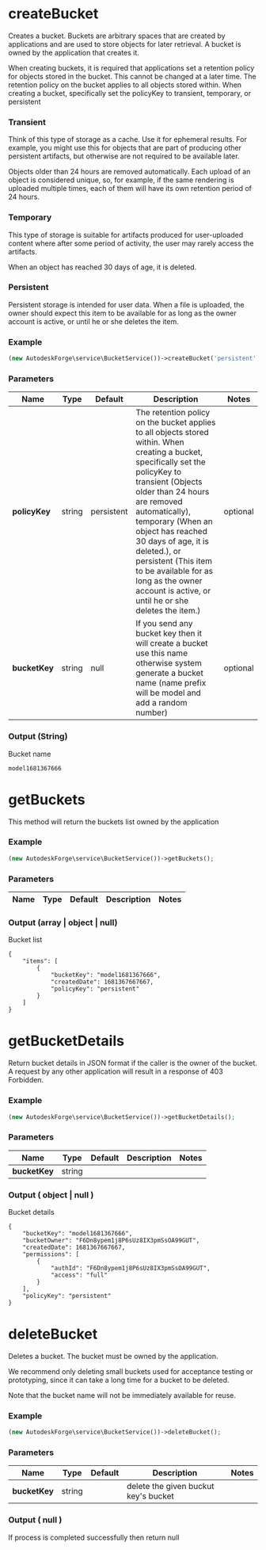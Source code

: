 # **createBucket**

Creates a bucket. Buckets are arbitrary spaces that are created by applications and are used to store objects for later retrieval. A bucket is owned by the application that creates it. 

When creating buckets, it is required that applications set a retention policy for objects stored in the bucket. This cannot be changed at a later time. The retention policy on the bucket applies to all objects stored within. When creating a bucket, specifically set the policyKey to transient, temporary, or persistent

### Transient
Think of this type of storage as a cache. Use it for ephemeral results. For example, you might use this for objects that are part of producing other persistent artifacts, but otherwise are not required to be available later.

Objects older than 24 hours are removed automatically. Each upload of an object is considered unique, so, for example, if the same rendering is uploaded multiple times, each of them will have its own retention period of 24 hours.

### Temporary
This type of storage is suitable for artifacts produced for user-uploaded content where after some period of activity, the user may rarely access the artifacts.

When an object has reached 30 days of age, it is deleted.

### Persistent
Persistent storage is intended for user data. When a file is uploaded, the owner should expect this item to be available for as long as the owner account is active, or until he or she deletes the item.

### Example
```php
(new AutodeskForge\service\BucketService())->createBucket('persistent', 'model123');

```

### Parameters

 Name              | Type                       | Default | Description                                                                                                                                                                                                                                                                                                                                                                                             | Notes
|-------------------|----------------------------|-------------|---------------------------------------------------------------------------------------------------------------------------------------------------------------------------------------------------------------------------------------------------------------------------------------------------------------------------------------------------------------------------------------------------------| -------------
 **policyKey** | string | persistent | The retention policy on the bucket applies to all objects stored within. When creating a bucket, specifically set the policyKey to transient (Objects older than 24 hours are removed automatically), temporary (When an object has reached 30 days of age, it is deleted.), or persistent (This item to be available for as long as the owner account is active, or until he or she deletes the item.) | optional
**bucketKey** | string | null | If you send any bucket key then it will create a bucket use this name otherwise system generate a bucket name (name prefix will be model and add a random number) | optional

### Output (String)
Bucket name
```
model1681367666
```

# **getBuckets**

This method will return the buckets list owned by the application

### Example
```php
(new AutodeskForge\service\BucketService())->getBuckets();

```

### Parameters

 Name              | Type                       | Default | Description                                                                                                                                                                                                                                                                                                                                                                                             | Notes
|-------------------|----------------------------|-------------|---------------------------------------------------------------------------------------------------------------------------------------------------------------------------------------------------------------------------------------------------------------------------------------------------------------------------------------------------------------------------------------------------------| -------------


### Output (array | object | null)
Bucket list
```
{
    "items": [
        {
            "bucketKey": "model1681367666",
            "createdDate": 1681367667667,
            "policyKey": "persistent"
        }
    ]
}
```

# **getBucketDetails**

Return bucket details in JSON format if the caller is the owner of the bucket. A request by any other application will result in a response of 403 Forbidden.


### Example
```php
(new AutodeskForge\service\BucketService())->getBucketDetails();

```

### Parameters

 Name              | Type                       | Default | Description    | Notes
|-------------------|----------------------------|-------------|----------------| -------------
 **bucketKey** | string |  |  | 

### Output ( object | null )
Bucket details
```
{
    "bucketKey": "model1681367666",
    "bucketOwner": "F6Dn8ypem1j8P6sUz8IX3pmSsOA99GUT",
    "createdDate": 1681367667667,
    "permissions": [
        {
            "authId": "F6Dn8ypem1j8P6sUz8IX3pmSsOA99GUT",
            "access": "full"
        }
    ],
    "policyKey": "persistent"
}
```

# **deleteBucket**

Deletes a bucket. The bucket must be owned by the application.

We recommend only deleting small buckets used for acceptance testing or prototyping, since it can take a long time for a bucket to be deleted.

Note that the bucket name will not be immediately available for reuse.

### Example
```php
(new AutodeskForge\service\BucketService())->deleteBucket();

```

### Parameters

 Name              | Type                       | Default | Description                          | Notes
|-------------------|----------------------------|-------------|--------------------------------------| -------------
 **bucketKey** | string |  | delete the given buckut key's bucket |

### Output ( null )
If process is completed successfully then return null

